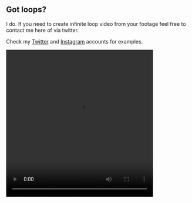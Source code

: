 ## Got loops?

I do. If you need to create infinite loop video from your footage feel free to contact me here of via twitter.

Check my [Twitter](https://twitter.com/oplooplooploopo) and [Instagram](https://www.instagram.com/whiletruerepeat/) accounts for examples.


<video src="https://scontent-ber1-1.cdninstagram.com/v/t50.2886-16/99249620_565408664113769_6812238452257964796_n.mp4?_nc_ht=scontent-ber1-1.cdninstagram.com&_nc_cat=105&_nc_ohc=o2zDtZpLfQIAX9w0CQR&oe=5EC71B76&oh=ac1202e5a797f255f3a65545b962520f" width="400" height="400" preload autoplay></video>
